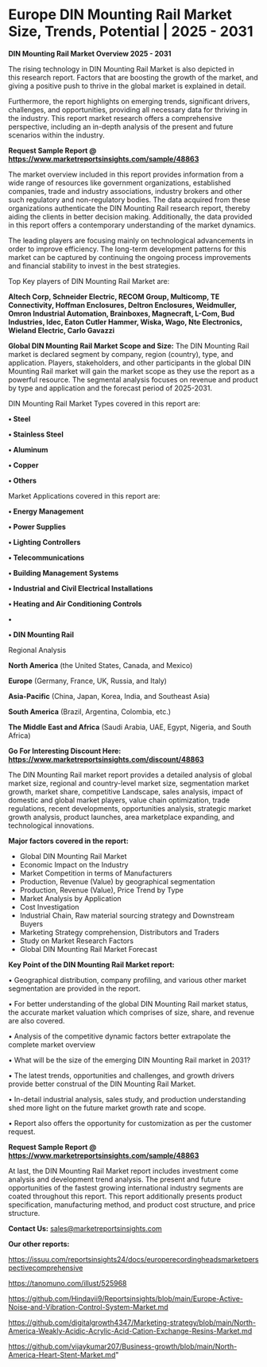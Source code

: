# Europe DIN Mounting Rail Market Size, Trends, Potential | 2025 - 2031

<Strong> DIN Mounting Rail Market Overview 2025 - 2031</strong>

The rising technology in DIN Mounting Rail Market is also depicted in this research report. Factors that are boosting the growth of the market, and giving a positive push to thrive in the global market is explained in detail.

Furthermore, the report highlights on emerging trends, significant drivers, challenges, and opportunities, providing all necessary data for thriving in the industry. This report market research offers a comprehensive perspective, including an in-depth analysis of the present and future scenarios within the industry.

<strong>Request Sample Report @ <a href=https://www.marketreportsinsights.com/sample/48863>https://www.marketreportsinsights.com/sample/48863</a></strong>

The market overview included in this report provides information from a wide range of resources like government organizations, established companies, trade and industry associations, industry brokers and other such regulatory and non-regulatory bodies. The data acquired from these organizations authenticate the DIN Mounting Rail research report, thereby aiding the clients in better decision making. Additionally, the data provided in this report offers a contemporary understanding of the market dynamics.

The leading players are focusing mainly on technological advancements in order to improve efficiency. The long-term development patterns for this market can be captured by continuing the ongoing process improvements and financial stability to invest in the best strategies.

Top Key players of DIN Mounting Rail Market are:

<strong>Altech Corp, Schneider Electric, RECOM Group, Multicomp, TE Connectivity, Hoffman Enclosures, Deltron Enclosures, Weidmuller, Omron Industrial Automation, Brainboxes, Magnecraft, L-Com, Bud Industries, Idec, Eaton Cutler Hammer, Wiska, Wago, Nte Electronics, Wieland Electric, Carlo Gavazzi</strong>

<strong><b>Global DIN Mounting Rail Market Scope and Size:</b></strong>
The DIN Mounting Rail market is declared segment by company, region (country), type, and application. Players, stakeholders, and other participants in the global DIN Mounting Rail market will gain the market scope as they use the report as a powerful resource. The segmental analysis focuses on revenue and product by type and application and the forecast period of 2025-2031.

DIN Mounting Rail Market Types covered in this report are:

<strong>•  Steel

•  Stainless Steel

•  Aluminum

•  Copper

•  Others</strong>

Market Applications covered in this report are:

<strong>•  Energy Management

•  Power Supplies

•  Lighting Controllers

•  Telecommunications

•  Building Management Systems

•  Industrial and Civil Electrical Installations

•  Heating and Air Conditioning Controls

•  

•  DIN Mounting Rail</strong> 

Regional Analysis

<strong>North America</strong> (the United States, Canada, and Mexico)

<strong>Europe</strong> (Germany, France, UK, Russia, and Italy)

<strong>Asia-Pacific</strong> (China, Japan, Korea, India, and Southeast Asia)

<strong>South America</strong> (Brazil, Argentina, Colombia, etc.)

<strong>The Middle East and Africa</strong> (Saudi Arabia, UAE, Egypt, Nigeria, and South Africa)

<strong>Go For Interesting Discount Here: <a href=https://www.marketreportsinsights.com/discount/48863>https://www.marketreportsinsights.com/discount/48863</a></strong>

The DIN Mounting Rail market report provides a detailed analysis of global market size, regional and country-level market size, segmentation market growth, market share, competitive Landscape, sales analysis, impact of domestic and global market players, value chain optimization, trade regulations, recent developments, opportunities analysis, strategic market growth analysis, product launches, area marketplace expanding, and technological innovations.

<strong><b>Major factors covered in the report:</b></strong>
<ul>
  <li>Global DIN Mounting Rail Market </li>
  <li>Economic Impact on the Industry</li>
  <li>Market Competition in terms of Manufacturers</li>
  <li>Production, Revenue (Value) by geographical segmentation</li>
  <li>Production, Revenue (Value), Price Trend by Type</li>
  <li>Market Analysis by Application</li>
  <li>Cost Investigation</li>
  <li>Industrial Chain, Raw material sourcing strategy and Downstream Buyers</li>
  <li>Marketing Strategy comprehension, Distributors and Traders</li>
  <li>Study on Market Research Factors</li>
  <li>Global DIN Mounting Rail Market Forecast</li>
</ul>

<strong><b>Key Point of the DIN Mounting Rail Market report:</b></strong>

• Geographical distribution, company profiling, and various other market segmentation are provided in the report.

• For better understanding of the global DIN Mounting Rail market status, the accurate market valuation which comprises of size, share, and revenue are also covered.

• Analysis of the competitive dynamic factors better extrapolate the complete market overview

• What will be the size of the emerging DIN Mounting Rail market in 2031?

• The latest trends, opportunities and challenges, and growth drivers provide better construal of the DIN Mounting Rail Market.

• In-detail industrial analysis, sales study, and production understanding shed more light on the future market growth rate and scope.

• Report also offers the opportunity for customization as per the customer request.

<strong>Request Sample Report @ <a href=https://www.marketreportsinsights.com/sample/48863>https://www.marketreportsinsights.com/sample/48863</a></strong>

At last, the DIN Mounting Rail Market report includes investment come analysis and development trend analysis. The present and future opportunities of the fastest growing international industry segments are coated throughout this report. This report additionally presents product specification, manufacturing method, and product cost structure, and price structure.

<strong>Contact Us:</strong>
sales@marketreportsinsights.com

<strong>Our other reports:</strong>

<a href=https://issuu.com/reportsinsights24/docs/europerecordingheadsmarketperspectivecomprehensive>https://issuu.com/reportsinsights24/docs/europerecordingheadsmarketperspectivecomprehensive</a>

<a href=https://tanomuno.com/illust/525968>https://tanomuno.com/illust/525968</a>

<a href=https://github.com/Hindavii9/Reportsinsights/blob/main/Europe-Active-Noise-and-Vibration-Control-System-Market.md>https://github.com/Hindavii9/Reportsinsights/blob/main/Europe-Active-Noise-and-Vibration-Control-System-Market.md</a>

<a href=https://github.com/digitalgrowth4347/Marketing-strategy/blob/main/North-America-Weakly-Acidic-Acrylic-Acid-Cation-Exchange-Resins-Market.md>https://github.com/digitalgrowth4347/Marketing-strategy/blob/main/North-America-Weakly-Acidic-Acrylic-Acid-Cation-Exchange-Resins-Market.md</a>

<a href=https://github.com/vijaykumar207/Business-growth/blob/main/North-America-Heart-Stent-Market.md>https://github.com/vijaykumar207/Business-growth/blob/main/North-America-Heart-Stent-Market.md</a>"
